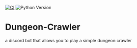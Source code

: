 [![CI](https://github.com/saiv123/Dungeon-Crawler/actions/workflows/main.yml/badge.svg)](https://github.com/saiv123/Dungeon-Crawler/actions/workflows/main.yml) ![Python Version](https://img.shields.io/badge/python-3.10-blue)
# Dungeon-Crawler
a discord bot that allows you to play a simple dungeon crawler
